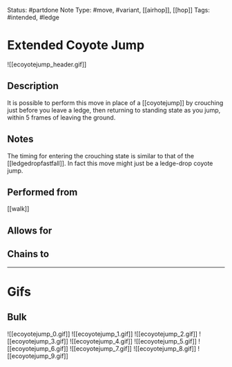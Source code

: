 Status: #partdone
Note Type: #move, #variant, [[airhop]], [[hop]]
Tags: #intended, #ledge 

# Extended Coyote Jump
![[ecoyotejump_header.gif]]
## Description
It is possible to perform this move in place of a [[coyotejump]] by crouching just before you leave a ledge, then returning to standing state as you jump, within 5 frames of leaving the ground.

## Notes
The timing for entering the crouching state is similar to that of the [[ledgedropfastfall]]. In fact this move might just be a ledge-drop coyote jump.

## Performed from
[[walk]]

## Allows for


## Chains to


___
# Gifs
## Bulk
![[ecoyotejump_0.gif]]
![[ecoyotejump_1.gif]]
![[ecoyotejump_2.gif]]
![[ecoyotejump_3.gif]]
![[ecoyotejump_4.gif]]
![[ecoyotejump_5.gif]]
![[ecoyotejump_6.gif]]
![[ecoyotejump_7.gif]]
![[ecoyotejump_8.gif]]
![[ecoyotejump_9.gif]]